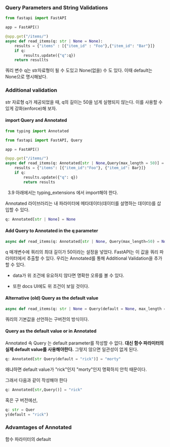 ### Query Parameters and String Validations

```python
from fastapi import FastAPI

app = FastAPI()

@app.get("/items/")
async def read_items(q: str | None = None):
	results = {"items" : [{"item_id" : "Foo"},{"item_id": "Bar"}]}
	if q:
		results.update({"q":q})
	return resullts
```
쿼리 변수 q는 str자료형이 될 수 도있고 None(없을) 수 도 있다. 이때 default는 None으로 명시해놨다.


### Additional validation
str 자료형 q가 제공되었을 때, q의 길이는 50을 넘게 실행되지 않는다. 이를 사용할 수 있게 강화(enforce)해 보자.

#### import Query and Annotated
```python
from typing import Annotated

from fastapi import FastAPI, Query

app = FastAPI()

@app.get("/items/")
async def read_items(q: Annotated[str | None,Query(max_length = 50)] = None):
	results = {"items": [{"item_id":"Foo"}, {"item_id": Bar}]}
	if q:
		results.update({"q": q})
		return results
```
 
3.9 아래에서는 typing_extensions 에서 import해야 한다.


Annotated 라이브러리는 내 파라미터에 메타데이터(데이터를 설명하는 데이터)를 삽입할 수 있다.

```python
q: Annotated[str | None] = None
```

#### Add Query to Annotated in the q parameter

```python
async def read_items(q: Annotated[str | None, Query(max_length=50) = None])
```
q 매개변수에 쿼리의 최대 길이가 50이라는 설정을 넣었다.
FastAPI는 이 값을 쿼리 파라미터에서 추출할 수 있다. 우리는 Annotated를 통해 Additional Validation을 추가할 수 있다.


* data가 위 조건에 유요하지 않다면 명확한 오류를 볼 수 있다.

* 또한 docs UI에도 위 조건이 보일 것이다.

#### Alternative (old) Query as the default value

```python
async def read_items(q: str | None = Query(default = None, max_length = 50)):
```
쿼리의 기본값을 선언하는 구버전의 방식이다.

#### Query as the default value or in Annotated
Annotated 속 Query 는 default parameter를 작성할 수 없다.
**대신 함수 파라미터의 실제 default value를 사용해야한다.** 그렇지 않으면 일관성이 없게 된다.

```python
q: Annotated[str Query(default = "rick")] = "morty"
```
왜냐하면 default value가 "rick"인지 "morty"인지 명확하지 안힉 때문이다.

그래서 다음과 같이 작성해야 한다
```python
q: Annotated[str,Query()] = "rick"
```
혹은 구 버전에선,

```python
q: str = Quer
y(default = "rick")
```
### Advamtages of Annotated
함수 파라미터의 default 